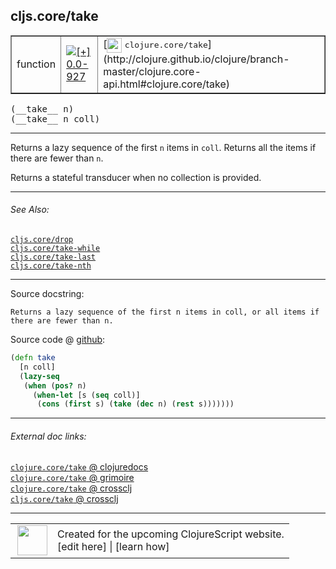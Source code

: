 ## cljs.core/take



 <table border="1">
<tr>
<td>function</td>
<td><a href="https://github.com/cljsinfo/cljs-api-docs/tree/0.0-927"><img valign="middle" alt="[+] 0.0-927" title="Added in 0.0-927" src="https://img.shields.io/badge/+-0.0--927-lightgrey.svg"></a> </td>
<td>
[<img height="24px" valign="middle" src="http://i.imgur.com/1GjPKvB.png"> <samp>clojure.core/take</samp>](http://clojure.github.io/clojure/branch-master/clojure.core-api.html#clojure.core/take)
</td>
</tr>
</table>


 <samp>
(__take__ n)<br>
</samp>
 <samp>
(__take__ n coll)<br>
</samp>

---

Returns a lazy sequence of the first `n` items in `coll`. Returns all the items
if there are fewer than `n`.

Returns a stateful transducer when no collection is provided.

---


###### See Also:

[`cljs.core/drop`](cljs.core_drop.md)<br>
[`cljs.core/take-while`](cljs.core_take-while.md)<br>
[`cljs.core/take-last`](cljs.core_take-last.md)<br>
[`cljs.core/take-nth`](cljs.core_take-nth.md)<br>

---


Source docstring:

```
Returns a lazy sequence of the first n items in coll, or all items if
there are fewer than n.
```


Source code @ [github](https://github.com/clojure/clojurescript/blob/r1798/src/cljs/cljs/core.cljs#L2685-L2692):

```clj
(defn take
  [n coll]
  (lazy-seq
   (when (pos? n)
     (when-let [s (seq coll)]
      (cons (first s) (take (dec n) (rest s)))))))
```

<!--
Repo - tag - source tree - lines:

 <pre>
clojurescript @ r1798
└── src
    └── cljs
        └── cljs
            └── <ins>[core.cljs:2685-2692](https://github.com/clojure/clojurescript/blob/r1798/src/cljs/cljs/core.cljs#L2685-L2692)</ins>
</pre>

-->

---



###### External doc links:

[`clojure.core/take` @ clojuredocs](http://clojuredocs.org/clojure.core/take)<br>
[`clojure.core/take` @ grimoire](http://conj.io/store/v1/org.clojure/clojure/1.7.0-beta3/clj/clojure.core/take/)<br>
[`clojure.core/take` @ crossclj](http://crossclj.info/fun/clojure.core/take.html)<br>
[`cljs.core/take` @ crossclj](http://crossclj.info/fun/cljs.core.cljs/take.html)<br>

---

 <table>
<tr><td>
<img valign="middle" align="right" width="48px" src="http://i.imgur.com/Hi20huC.png">
</td><td>
Created for the upcoming ClojureScript website.<br>
[edit here] | [learn how]
</td></tr></table>

[edit here]:https://github.com/cljsinfo/cljs-api-docs/blob/master/cljsdoc/cljs.core_take.cljsdoc
[learn how]:https://github.com/cljsinfo/cljs-api-docs/wiki/cljsdoc-files

<!--

This information was too distracting to show to readers, but I'll leave it
commented here since it is helpful to:

- pretty-print the data used to generate this document
- and show how to retrieve that data



The API data for this symbol:

```clj
{:description "Returns a lazy sequence of the first `n` items in `coll`. Returns all the items\nif there are fewer than `n`.\n\nReturns a stateful transducer when no collection is provided.",
 :ns "cljs.core",
 :name "take",
 :signature ["[n]" "[n coll]"],
 :history [["+" "0.0-927"]],
 :type "function",
 :related ["cljs.core/drop"
           "cljs.core/take-while"
           "cljs.core/take-last"
           "cljs.core/take-nth"],
 :full-name-encode "cljs.core_take",
 :source {:code "(defn take\n  [n coll]\n  (lazy-seq\n   (when (pos? n)\n     (when-let [s (seq coll)]\n      (cons (first s) (take (dec n) (rest s)))))))",
          :title "Source code",
          :repo "clojurescript",
          :tag "r1798",
          :filename "src/cljs/cljs/core.cljs",
          :lines [2685 2692]},
 :full-name "cljs.core/take",
 :clj-symbol "clojure.core/take",
 :docstring "Returns a lazy sequence of the first n items in coll, or all items if\nthere are fewer than n."}

```

Retrieve the API data for this symbol:

```clj
;; from Clojure REPL
(require '[clojure.edn :as edn])
(-> (slurp "https://raw.githubusercontent.com/cljsinfo/cljs-api-docs/catalog/cljs-api.edn")
    (edn/read-string)
    (get-in [:symbols "cljs.core/take"]))
```

-->
